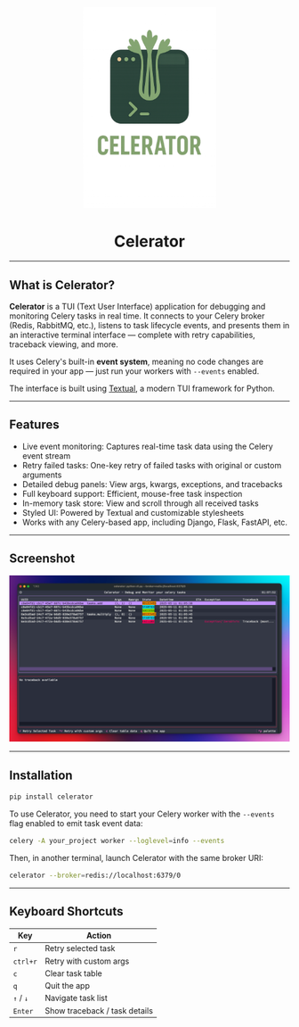 <p align="center">
  <img src="https://raw.githubusercontent.com/f4rih/celerator/refs/heads/main/logo/celerator_logo.png" alt="Celerator Logo" width="240"/>
</p>

<h1 align="center">Celerator</h1>

---

## What is Celerator?

**Celerator** is a TUI (Text User Interface) application for debugging and monitoring Celery tasks in real time. It connects to your Celery broker (Redis, RabbitMQ, etc.), listens to task lifecycle events, and presents them in an interactive terminal interface — complete with retry capabilities, traceback viewing, and more.

It uses Celery's built-in **event system**, meaning no code changes are required in your app — just run your workers with `--events` enabled.

The interface is built using [Textual](https://github.com/Textualize/textual), a modern TUI framework for Python.

---

## Features

- Live event monitoring: Captures real-time task data using the Celery event stream
- Retry failed tasks: One-key retry of failed tasks with original or custom arguments
- Detailed debug panels: View args, kwargs, exceptions, and tracebacks
- Full keyboard support: Efficient, mouse-free task inspection
- In-memory task store: View and scroll through all received tasks
- Styled UI: Powered by Textual and customizable stylesheets
- Works with any Celery-based app, including Django, Flask, FastAPI, etc.

---

## Screenshot

<p align="center">
  <img src="https://raw.githubusercontent.com/f4rih/celerator/refs/heads/main/screenshots/celerator.png" alt="Celerator Demo" width="720"/>
</p>

---

## Installation

```bash
pip install celerator
```

To use Celerator, you need to start your Celery worker with the `--events` flag enabled to emit task event data:

```bash
celery -A your_project worker --loglevel=info --events
```

Then, in another terminal, launch Celerator with the same broker URI:

```bash
celerator --broker=redis://localhost:6379/0
```


---

## Keyboard Shortcuts

| Key        | Action                        |
|------------|-------------------------------|
| `r`        | Retry selected task           |
| `ctrl+r`   | Retry with custom args        |
| `c`        | Clear task table              |
| `q`        | Quit the app                  |
| `↑` / `↓`  | Navigate task list            |
| `Enter`    | Show traceback / task details |